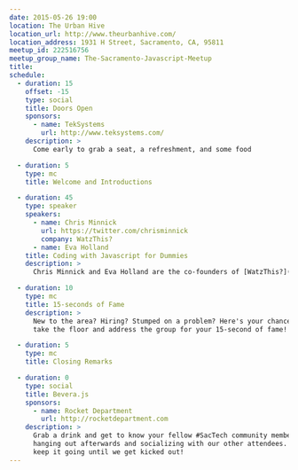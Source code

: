 ```yaml
---
date: 2015-05-26 19:00
location: The Urban Hive
location_url: http://www.theurbanhive.com/
location_address: 1931 H Street, Sacramento, CA, 95811
meetup_id: 222516756
meetup_group_name: The-Sacramento-Javascript-Meetup
title:
schedule:
  - duration: 15
    offset: -15
    type: social
    title: Doors Open
    sponsors:
      - name: TekSystems
        url: http://www.teksystems.com/
    description: >
      Come early to grab a seat, a refreshment, and some food

  - duration: 5
    type: mc
    title: Welcome and Introductions

  - duration: 45
    type: speaker
    speakers:
      - name: Chris Minnick
        url: https://twitter.com/chrisminnick
        company: WatzThis?
      - name: Eva Holland
    title: Coding with Javascript for Dummies
    description: >
      Chris Minnick and Eva Holland are the co-founders of [WatzThis?](https://twitter.com/WatzThisCo) and the co-authors of [Coding with JavaScript For Dummies](http://www.amazon.com/Coding-JavaScript-Dummies-Chris-Minnick/dp/1119056071/ref=sr_1_1?ie=UTF8&qid=1431562002&sr=8-1&keywords=chris+minnick), which has an official world-wide release date of June 1, 2015. The book, and it's accompanying Codecademy course, teaches beginners how to program web applications using JavaScript. This is the first new JavaScript book in the For Dummies series since 2004 -- so, needless to say, this book has been a long time coming and it brings the state of JavaScript For Dummies up to modern standards.

  - duration: 10
    type: mc
    title: 15-seconds of Fame
    description: >
      New to the area? Hiring? Stumped on a problem? Here's your chance to
      take the floor and address the group for your 15-second of fame!

  - duration: 5
    type: mc
    title: Closing Remarks

  - duration: 0
    type: social
    title: Bevera.js
    sponsors:
      - name: Rocket Department
        url: http://rocketdepartment.com
    description: >
      Grab a drink and get to know your fellow #SacTech community members by
      hanging out afterwards and socializing with our other attendees. We'll
      keep it going until we get kicked out!
---
```

